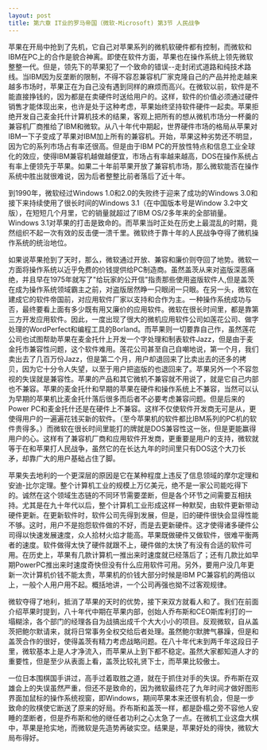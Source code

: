 ```yaml
---
layout: post
title: 第六章 IT业的罗马帝国（微软-Microsoft) 第3节 人民战争 
---
```

苹果在开局中抢到了先机，它自己对苹果系列的微机软硬件都有控制，而微软和IBM在PC上的合作是貌合神离。即使在软件方面，苹果也在操作系统上领先微软整整一代。但是，领先下的苹果犯了一个致命的错误--走封闭式道路和纯技术路线。当IBM因为反垄断的限制，不得不容忍兼容机厂家克隆自己的产品并抢走越来越多市场时，苹果正在为自己没有遇到同样的麻烦而高兴。在微软以前，软件是不能直接挣钱的，因为都是在卖硬件时送给用户的。这样，软件的价值必须通过硬件销售才能体现出来，也许是处于这种考虑，苹果始终坚持软件硬件一起卖。苹果拒绝开发自己麦金托什计算机技术的结果，客观上把所有的想从微机市场分一杯羹的兼容机厂商推给了IBM和微软。从八十年代中期起，世界硬件市场的格局从苹果对IBM一下子变成了苹果对IBM加上所有的兼容机。开始，苹果这种劣势还不明显，因为它的系列市场占有率还很高。但是由于IBM PC的开放性特点和信息工业全球化的效应，使得IBM兼容机越做越便宜，市场占有率越来越高，DOS在操作系统占有率上便领先于苹果。如果二十年前苹果开放了兼容机市场，那么微软能否在操作系统中胜出就很难说，因为后者整整比前者落后了近十年。

到1990年，微软经过Windows 1.0和2.0的失败终于迎来了成功的Windows 3.0和接下来持续使用了很长时间的Windows 3.1（在中国版本号是Window 3.2中文版），在短短几个月里，它的销量就超过了IBM OS/2多年来的全部销量。Windows 3.1对苹果的打击是致命的。而苹果当时正处在历史上最混乱的时期，竟然组织不起一次有效的反击便一溃千里。微软终于靠十年的人民战争夺得了微机操作系统的统治地位。

如果说苹果抢到了天时，那么，微软通过开放、兼容和廉价则夺回了地势。微软一方面将操作系统以近乎免费的价钱提供给PC制造商。虽然盖茨从来对盗版深恶痛绝，并且早在1975年就写了"给玩家的公开信"指责那些使用盗版软件人,但是盖茨在成为操作系统领域霸主之前，对盗版居然睁一只眼闭一只眼。在另一头，微软在建成它的软件帝国前，对应用软件厂家以支持和合作为主。一种操作系统成功与否，最终要看上面有多少既有用又廉价的应用软件。微软在很长时间里，都是靠第三方开发应用软件。因此，一度出现了很大的微机应用软件公司如莲花公司、做字处理的WordPerfect和编程工具的Borland。而苹果则一切要靠自己作，虽然莲花公司也试图帮助苹果在麦金托什上开发一个字处理和制表软件Jazz，但是由于麦金托市兼容性问题，这个软件难用。莲花公司甚至自己自嘲地说，第一个月，我们卖出去了几百万份Jazz，但是第二个月，用户却退回来了比卖出去的还多的拷贝，因为它十分令人失望，以至于用户把盗版的也退回来了。苹果另外一个不容忽视的失误就是兼容性。苹果的产品和其它微机不兼容就不用说了，就是它自己内部也不兼容。苹果的麦金托什和早期的苹果在硬件和操作系统上不兼容，当然可以认为早期的苹果机比麦金托什落后很多而后者不必要考虑兼容问题。但是后来的Power PC和麦金托什还是在硬件上不兼容。这样不仅使软件开发商无可是从，更使得用户的一遍遍花钱买新的软件。（至今苹果机的软件都比IBM系列的PC机的软件贵得多。）而微软在很长时间里能打的牌就是DOS兼容性这一张，但是更能赢得用户的心。这样有了兼容机厂商和应用软件开发商，更重要是用户的支持，微软就等于在和苹果打人民战争，虽然它的在长达九年的时间里只有DOS这个大刀长矛，却靠广大的用户基础占住了脚。

苹果失去地利的一个更深层的原因是它在某种程度上违反了信息领域的摩尔定理和安迪-比尔定理。整个计算机工业的规模上万亿美元，绝不是一家公司能吃得下的。诚然在这个领域生态链的不同环节需要垄断，但是各个环节之间需要互相扶持。尤其是在九十年代以后，整个计算机工业形成这样一种默契，由软件更新带动硬件更新。在更新软件时，软件公司先得到发展，但是，旧的硬件很快会显得性能不够。这时，用户不是抱怨软件做的不好，而是去更新硬件。这才使得诸多硬件公司得以快速发展速度，众人拾材火焰才能高。苹果既做硬件又做软件，很难平衡两者的速度。软件做得太快了硬件就跟不上，硬件做的太快了有没有合适的软件可用。在历史上，苹果有几款计算机一推出来时速度就已经落后了；还有几款比如早期PowerPC推出来时速度奇快但没有什么应用软件可用。另外，要用户没几年更新一次计算机价钱不能太贵，苹果机的价钱大部分时候是IBM PC兼容机的两倍以上，一般个人用户用不起。概括地讲，一个公司再强也拗不过客观规律。

微软夺得了地利，抵消了苹果的天时的优势，接下来双方就看人和了。我们在前面介绍苹果时提到，八十年代中期在苹果内部，创始人乔布斯和CEO斯库利打的一塌糊涂，各个部门的经理各自为战搞出成千个大大小小的项目。反观微软，自从盖茨把鲍尔默请来，就将日常事务全权交给后者处理。虽然鲍尔默脾气暴躁，但是和盖茨合作的很好，使得盖茨有精力考虑战略问题。在八十年代末到两千年这段日子里，微软基本上是人才净流入，而苹果从上到下都不稳定。虽然大家都知道人才的重要性，但是至少从表面上看，盖茨比较礼贤下士，而苹果比较傲士。

一位日本围棋国手讲过，高手过着取胜之道，就在于抓住对手的失误。乔布斯在双雄会上的失误虽然严重，但还不是致命的，因为微软最终花了九年时间才做好图形界面加鼠标的操作系统视窗，即Windows，期间苹果本来还很有机会，但是一步致命的败棋使它断送了原来的好局。乔布斯和盖茨一样，都是卧榻之旁不容他人安睡的垄断者，但是乔布斯和他的继任者功利之心太急了一点。在微机工业这盘大棋中，苹果是抢实地，而微软是先造势再破实空。结果是，苹果好处的得快，微软大局布得好。


